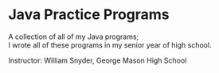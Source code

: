 # Java Practice Programs
A collection of all of my Java programs;  
I wrote all of these programs in my senior year of high school.  

Instructor: William Snyder, George Mason High School
